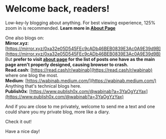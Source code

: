 # Welcome back, readers! 

Low-key-ly blogging about anything. For best viewing experience, 125% zoom in is recommended. **Learn more in [About Page](https://wabinab.github.io/about)**

One also blogs on:  
**Mirror.xyz**: [https://mirror.xyz/0xa32e05D545FEc9cADb46BEB0839E3Ac0A9E39d9B](https://mirror.xyz/0xa32e05D545FEc9cADb46BEB0839E3Ac0A9E39d9B)  But **prefer to visit [about page](https://wabinab.github.io/about) for the list of posts one have as the main page aren't properly designed, causing browser to crash.**  
**Read.cash**: [https://read.cash/r/wabinab](https://read.cash/r/wabinab) where one blog the most.  
**Medium**: [https://wabinab.medium.com/](https://wabinab.medium.com/) Anything that's technical blogs here.  
**Publish0x**: [https://www.publish0x.com/@wabinab?a=3YaOgYzYax](https://www.publish0x.com/@wabinab?a=3YaOgYzYax)  

And if you are close to me privately, welcome to send me a text and one could share you my private blog, more like a diary.  

Check it out! 

Have a nice day! 
